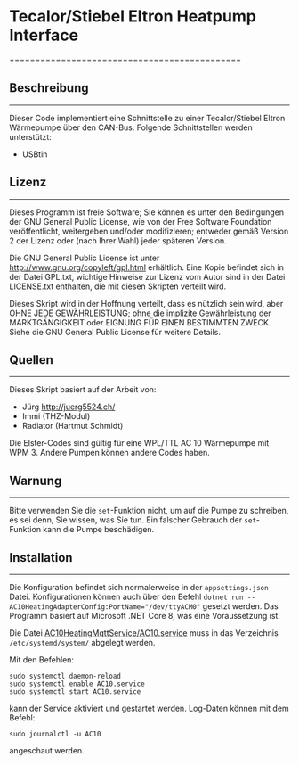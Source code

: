 # Tecalor/Stiebel Eltron Heatpump Interface
=============================================

## Beschreibung
---------------

Dieser Code implementiert eine Schnittstelle zu einer Tecalor/Stiebel Eltron Wärmepumpe über den CAN-Bus. Folgende Schnittstellen werden unterstützt:

* USBtin

## Lizenz
-------

Dieses Programm ist freie Software; Sie können es unter den Bedingungen der GNU General Public License, wie von der Free Software Foundation veröffentlicht, weitergeben und/oder modifizieren; entweder gemäß Version 2 der Lizenz oder (nach Ihrer Wahl) jeder späteren Version.

Die GNU General Public License ist unter <http://www.gnu.org/copyleft/gpl.html> erhältlich. Eine Kopie befindet sich in der Datei GPL.txt, wichtige Hinweise zur Lizenz vom Autor sind in der Datei LICENSE.txt enthalten, die mit diesen Skripten verteilt wird.

Dieses Skript wird in der Hoffnung verteilt, dass es nützlich sein wird, aber OHNE JEDE GEWÄHRLEISTUNG; ohne die implizite Gewährleistung der MARKTGÄNGIGKEIT oder EIGNUNG FÜR EINEN BESTIMMTEN ZWECK. Siehe die GNU General Public License für weitere Details.

## Quellen
----------

Dieses Skript basiert auf der Arbeit von:

* Jürg <http://juerg5524.ch/>
* Immi (THZ-Modul)
* Radiator (Hartmut Schmidt)

Die Elster-Codes sind gültig für eine WPL/TTL AC 10 Wärmepumpe mit WPM 3. Andere Pumpen können andere Codes haben.

## Warnung
----------

Bitte verwenden Sie die `set`-Funktion nicht, um auf die Pumpe zu schreiben, es sei denn, Sie wissen, was Sie tun. Ein falscher Gebrauch der `set`-Funktion kann die Pumpe beschädigen.

## Installation
-------------

Die Konfiguration befindet sich normalerweise in der `appsettings.json` Datei. Konfigurationen können auch über den Befehl `dotnet run --AC10HeatingAdapterConfig:PortName="/dev/ttyACM0"` gesetzt werden. Das Programm basiert auf Microsoft .NET Core 8, was eine Voraussetzung ist.

Die Datei [AC10HeatingMqttService/AC10.service](AC10HeatingMqttService/AC10.service) muss in das Verzeichnis `/etc/systemd/system/` abgelegt werden.

Mit den Befehlen:

	sudo systemctl daemon-reload
	sudo systemctl enable AC10.service
	sudo systemctl start AC10.service

kann der Service aktiviert und gestartet werden. Log-Daten können mit dem Befehl:

	sudo journalctl -u AC10

angeschaut werden.
